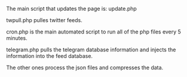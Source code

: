 The main script that updates the page is:  	update.php

twpull.php pulles twitter feeds.

cron.php is the main automated script to run all of the php files every 5 minutes.

telegram.php pulls the telegram database information and injects the information into the feed database.

The other ones process the json files and compresses the data.
